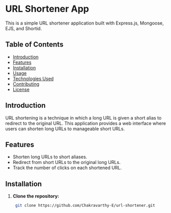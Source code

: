 # URL Shortener App

This is a simple URL shortener application built with Express.js, Mongoose, EJS, and Shortid.

## Table of Contents

- [Introduction](#introduction)
- [Features](#features)
- [Installation](#installation)
- [Usage](#usage)
- [Technologies Used](#technologies-used)
- [Contributing](#contributing)
- [License](#license)

## Introduction

URL shortening is a technique in which a long URL is given a short alias to redirect to the original URL. This application provides a web interface where users can shorten long URLs to manageable short URLs.

## Features

- Shorten long URLs to short aliases.
- Redirect from short URLs to the original long URLs.
- Track the number of clicks on each shortened URL.

## Installation

1. **Clone the repository:**

   ```bash
    git clone https://github.com/Chakravarthy-E/url-shortener.git
